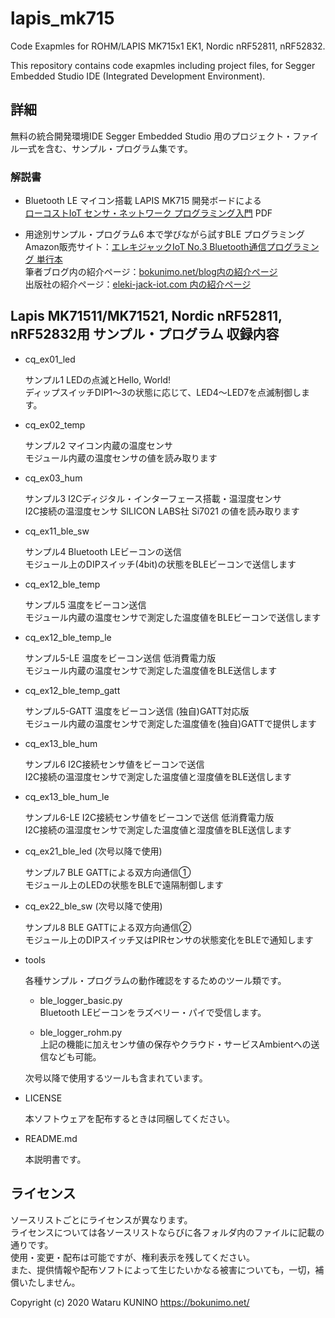 # lapis_mk715
Code Exapmles for ROHM/LAPIS MK715x1 EK1, Nordic nRF52811, nRF52832.  

This repository contains code exapmles including project files, for Segger Embedded Studio IDE (Integrated Development Environment).  

## 詳細

無料の統合開発環境IDE Segger Embedded Studio 用のプロジェクト・ファイル一式を含む、サンプル・プログラム集です。  

### 解説書

- Bluetooth LE マイコン搭載 LAPIS MK715 開発ボードによる  
[ローコストIoT センサ・ネットワーク プログラミング入門](https://bokunimo.net/cq/nrf528) PDF  

- 用途別サンプル・プログラム6 本で学びながら試すBLE プログラミング  
Amazon販売サイト：[エレキジャックIoT No.3 Bluetooth通信プログラミング 単行本](https://amzn.to/3Z3Tzyp)  
筆者ブログ内の紹介ページ：[bokunimo.net/blog内の紹介ページ](https://bokunimo.net/blog/esp/883/#Bluetooth_LE%E3%83%9E%E3%82%A4%E3%82%B3%E3%83%B3%E6%90%AD%E8%BC%89LAPIS_MK715%E9%96%8B%E7%99%BA%E3%83%9C%E3%83%BC%E3%83%89_%E7%94%A8%E9%80%94%E5%88%A5%E3%82%B5%E3%83%B3%E3%83%97%E3%83%AB%E3%83%BB%E3%83%97%E3%83%AD%E3%82%B0%E3%83%A9%E3%83%A06%E6%9C%AC%E3%81%A7%E5%AD%A6%E3%81%B3%E3%81%AA%E3%81%8C%E3%82%89%E8%A9%A6%E3%81%99BLE%E3%83%97%E3%83%AD%E3%82%B0%E3%83%A9%E3%83%9F%E3%83%B3%E3%82%B0)  
出版社の紹介ページ：[eleki-jack-iot.com 内の紹介ページ](https://eleki-jack-iot.com/2020/07/28/bluetooth-le%e3%83%9e%e3%82%a4%e3%82%b3%e3%83%b3%e6%90%ad%e8%bc%89-lapis-mk715%e9%96%8b%e7%99%ba%e3%83%9c%e3%83%bc%e3%83%89-%e7%94%a8%e9%80%94%e5%88%a5%e3%82%b5%e3%83%b3%e3%83%97%e3%83%ab%e3%83%bb/)  

## Lapis MK71511/MK71521, Nordic nRF52811, nRF52832用 サンプル・プログラム 収録内容

- cq_ex01_led

	サンプル1 LEDの点滅とHello, World!  
	ディップスイッチDIP1～3の状態に応じて、LED4～LED7を点滅制御します。  

- cq_ex02_temp

	サンプル2 マイコン内蔵の温度センサ  
	モジュール内蔵の温度センサの値を読み取ります  

- cq_ex03_hum

	サンプル3 I2Cディジタル・インターフェース搭載・温湿度センサ  
	I2C接続の温湿度センサ SILICON LABS社 Si7021 の値を読み取ります  

- cq_ex11_ble_sw

	サンプル4 Bluetooth LEビーコンの送信  
	モジュール上のDIPスイッチ(4bit)の状態をBLEビーコンで送信します  

- cq_ex12_ble_temp

	サンプル5 温度をビーコン送信  
	モジュール内蔵の温度センサで測定した温度値をBLEビーコンで送信します  

- cq_ex12_ble_temp_le

	サンプル5-LE 温度をビーコン送信 低消費電力版  
	モジュール内蔵の温度センサで測定した温度値をBLE送信します  

- cq_ex12_ble_temp_gatt

	サンプル5-GATT 温度をビーコン送信 (独自)GATT対応版  
	モジュール内蔵の温度センサで測定した温度値を(独自)GATTで提供します  

- cq_ex13_ble_hum

	サンプル6 I2C接続センサ値をビーコンで送信  
	I2C接続の温湿度センサで測定した温度値と湿度値をBLE送信します  

- cq_ex13_ble_hum_le

	サンプル6-LE I2C接続センサ値をビーコンで送信 低消費電力版  
	I2C接続の温湿度センサで測定した温度値と湿度値をBLE送信します  

- cq_ex21_ble_led (次号以降で使用)

	サンプル7 BLE GATTによる双方向通信①  
	モジュール上のLEDの状態をBLEで遠隔制御します  

- cq_ex22_ble_sw (次号以降で使用)

	サンプル8 BLE GATTによる双方向通信②  
	モジュール上のDIPスイッチ又はPIRセンサの状態変化をBLEで通知します  

- tools

	各種サンプル・プログラムの動作確認をするためのツール類です。  
	
	- ble_logger_basic.py  
		Bluetooth LEビーコンをラズベリー・パイで受信します。  
	
	- ble_logger_rohm.py  
		上記の機能に加えセンサ値の保存やクラウド・サービスAmbientへの送信なども可能。  
	
	次号以降で使用するツールも含まれています。  

- LICENSE

	本ソフトウェアを配布するときは同梱してください。  

- README.md

	本説明書です。  

## ライセンス

ソースリストごとにライセンスが異なります。  
ライセンスについては各ソースリストならびに各フォルダ内のファイルに記載の通りです。  
使用・変更・配布は可能ですが、権利表示を残してください。  
また、提供情報や配布ソフトによって生じたいかなる被害についても，一切，補償いたしません。  

Copyright (c) 2020 Wataru KUNINO
https://bokunimo.net/
